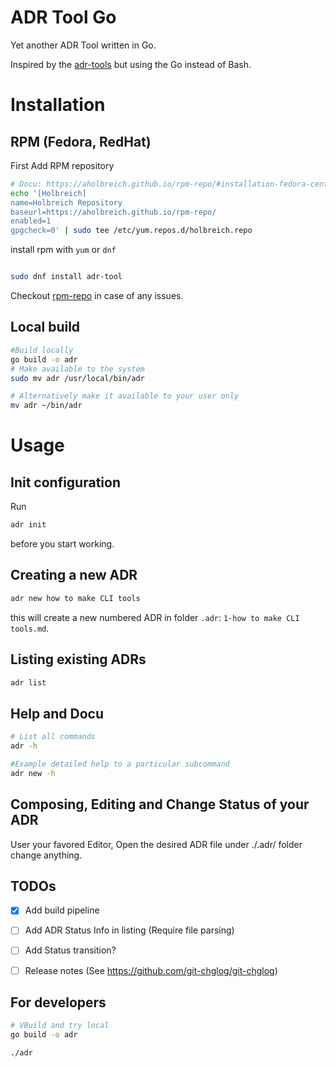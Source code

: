# ADR Tool Go

Yet another ADR Tool written in Go.

Inspired by the [adr-tools](https://github.com/npryce/adr-tools) but using the Go instead of Bash.

# Installation 

## RPM (Fedora, RedHat)

First Add RPM repository
```bash
# Docu: https://aholbreich.github.io/rpm-repo/#installation-fedora-centos-redhat
echo '[Holbreich]
name=Holbreich Repository
baseurl=https://aholbreich.github.io/rpm-repo/
enabled=1
gpgcheck=0' | sudo tee /etc/yum.repos.d/holbreich.repo

```
install rpm with `yum` or `dnf`

```bash

sudo dnf install adr-tool

```
Checkout [rpm-repo](https://github.com/aholbreich/rpm-repo) in case of any issues.

## Local build

```bash
#Build locally
go build -o adr
# Make available to the system
sudo mv adr /usr/local/bin/adr

# Alternatively make it available to your user only
mv adr ~/bin/adr

```

# Usage

## Init configuration

Run
```bash
adr init 
```
before you start working.

## Creating a new ADR

```bash
adr new how to make CLI tools
```
this will create a new numbered ADR in folder `.adr`:
`1-how to make CLI tools.md`.

## Listing existing ADRs

```bash
adr list 
```

## Help and Docu

```bash
# List all commands
adr -h 

#Example detailed help to a particular subcommand
adr new -h 
```

## Composing, Editing and Change Status of your ADR

User your favored Editor, Open the desired ADR file under ./.adr/ folder change anything.

## TODOs

* [x] Add build pipeline
* [ ] Add ADR Status Info in listing (Require file parsing)
* [ ] Add Status transition? 
* [ ] Release notes (See https://github.com/git-chglog/git-chglog)


## For developers

```bash
# VBuild and try local
go build -o adr

./adr
```